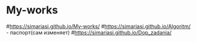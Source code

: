 # My-works

#https://simariasi.github.io/My-works/
#https://simariasi.github.io/Algoritm/ - паспорт(сам изменяет)
#https://simariasi.github.io/Dop_zadania/
